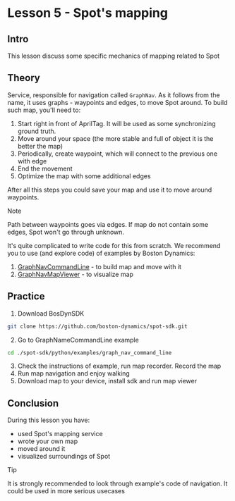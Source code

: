 # Lesson 5 - Spot's mapping

## Intro

This lesson discuss some specific mechanics of mapping related to Spot

## Theory

Service, responsible for navigation called `GraphNav`. As it follows from the name, it uses graphs - waypoints and edges, to move Spot around.
To build such map, you'll need to:

1. Start right in front of AprilTag. It will be used as some synchronizing ground truth.
2. Move around your space (the more stable and full of object it is the better the map)
3. Periodically, create waypoint, which will connect to the previous one with edge
4. End the movement
5. Optimize the map with some additional edges

After all this steps you could save your map and use it to move around waypoints. 

>[!Note]
>Path between waypoints goes via edges. If map do not contain some edges, Spot won't go through unknown.

It's quite complicated to write code for this from scratch. We recommend you to use (and explore code) of examples by Boston Dynamics:
1. [GraphNavCommandLine](https://github.com/boston-dynamics/spot-sdk/tree/master/python/examples/graph_nav_command_line) - to build map and move with it
2. [GraphNavMapViewer](https://github.com/boston-dynamics/spot-sdk/tree/master/python/examples/graph_nav_view_map) - to visualize map

## Practice

1. Download BosDynSDK
```bash
git clone https://github.com/boston-dynamics/spot-sdk.git
```
2. Go to GraphNameCommandLine example
```bash
cd ./spot-sdk/python/examples/graph_nav_command_line
```
3. Check the instructions of example, run map recorder. Record the map
4. Run map navigation and enjoy walking
5. Download map to your device, install sdk and run map viewer


## Conclusion

During this lesson you have:
- used Spot's mapping service
- wrote your own map
- moved around it
- visualized surroundings of Spot

> [!TIP]
> It is strongly recommended to look through example's code of navigation. It could be used in more serious usecases